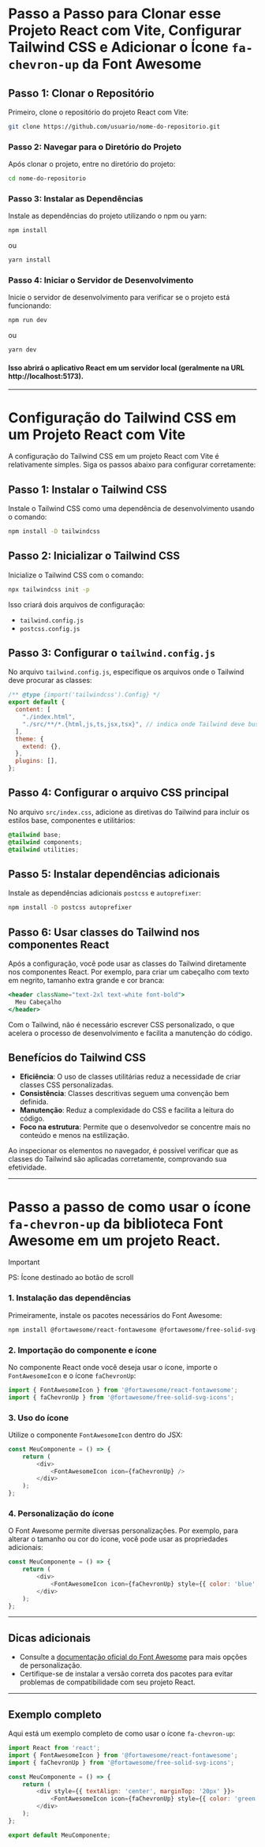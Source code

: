 # Passo a Passo para Clonar esse Projeto React com Vite, Configurar Tailwind CSS e Adicionar o Ícone `fa-chevron-up` da Font Awesome

## Passo 1: Clonar o Repositório

Primeiro, clone o repositório do projeto React com Vite:

```bash
git clone https://github.com/usuario/nome-do-repositorio.git

```

### Passo 2: Navegar para o Diretório do Projeto
Após clonar o projeto, entre no diretório do projeto:
```bash
cd nome-do-repositorio
```

### Passo 3: Instalar as Dependências
Instale as dependências do projeto utilizando o npm ou yarn:
```bash
npm install
```
ou
```bash
yarn install
```
### Passo 4: Iniciar o Servidor de Desenvolvimento
Inicie o servidor de desenvolvimento para verificar se o projeto está funcionando:
```bash
npm run dev
```
ou
```bash
yarn dev
```
#### Isso abrirá o aplicativo React em um servidor local (geralmente na URL http://localhost:5173).

---

# Configuração do Tailwind CSS em um Projeto React com Vite

A configuração do Tailwind CSS em um projeto React com Vite é relativamente simples. Siga os passos abaixo para configurar corretamente:

## Passo 1: Instalar o Tailwind CSS

Instale o Tailwind CSS como uma dependência de desenvolvimento usando o comando:

```bash
npm install -D tailwindcss
```

## Passo 2: Inicializar o Tailwind CSS

Inicialize o Tailwind CSS com o comando:

```bash
npx tailwindcss init -p
```

Isso criará dois arquivos de configuração:

- `tailwind.config.js`
- `postcss.config.js`

## Passo 3: Configurar o `tailwind.config.js`

No arquivo `tailwind.config.js`, especifique os arquivos onde o Tailwind deve procurar as classes:

```js
/** @type {import('tailwindcss').Config} */
export default {
  content: [
    "./index.html",
    "./src/**/*.{html,js,ts,jsx,tsx}", // indica onde Tailwind deve buscar classes CSS
  ],
  theme: {
    extend: {},
  },
  plugins: [],
};

```

## Passo 4: Configurar o arquivo CSS principal

No arquivo `src/index.css`, adicione as diretivas do Tailwind para incluir os estilos base, componentes e utilitários:

```css
@tailwind base;
@tailwind components;
@tailwind utilities;
```

## Passo 5: Instalar dependências adicionais

Instale as dependências adicionais `postcss` e `autoprefixer`:

```bash
npm install -D postcss autoprefixer
```

## Passo 6: Usar classes do Tailwind nos componentes React

Após a configuração, você pode usar as classes do Tailwind diretamente nos componentes React. Por exemplo, para criar um cabeçalho com texto em negrito, tamanho extra grande e cor branca:

```jsx
<header className="text-2xl text-white font-bold">
  Meu Cabeçalho
</header>
```

Com o Tailwind, não é necessário escrever CSS personalizado, o que acelera o processo de desenvolvimento e facilita a manutenção do código.

## Benefícios do Tailwind CSS

- **Eficiência**: O uso de classes utilitárias reduz a necessidade de criar classes CSS personalizadas.
- **Consistência**: Classes descritivas seguem uma convenção bem definida.
- **Manutenção**: Reduz a complexidade do CSS e facilita a leitura do código.
- **Foco na estrutura**: Permite que o desenvolvedor se concentre mais no conteúdo e menos na estilização.

Ao inspecionar os elementos no navegador, é possível verificar que as classes do Tailwind são aplicadas corretamente, comprovando sua efetividade.

---

# Passo a passo de como usar o ícone `fa-chevron-up` da biblioteca Font Awesome em um projeto React.

> [!IMPORTANT]
>
>PS: Ícone destinado ao botão de scroll
>

### 1. Instalação das dependências
Primeiramente, instale os pacotes necessários do Font Awesome:

```bash
npm install @fortawesome/react-fontawesome @fortawesome/free-solid-svg-icons
```

### 2. Importação do componente e ícone
No componente React onde você deseja usar o ícone, importe o `FontAwesomeIcon` e o ícone `faChevronUp`:

```javascript
import { FontAwesomeIcon } from '@fortawesome/react-fontawesome';
import { faChevronUp } from '@fortawesome/free-solid-svg-icons';
```

### 3. Uso do ícone
Utilize o componente `FontAwesomeIcon` dentro do JSX:

```javascript
const MeuComponente = () => {
    return (
        <div>
            <FontAwesomeIcon icon={faChevronUp} />
        </div>
    );
};
```

### 4. Personalização do ícone
O Font Awesome permite diversas personalizações. Por exemplo, para alterar o tamanho ou cor do ícone, você pode usar as propriedades adicionais:

```javascript
const MeuComponente = () => {
    return (
        <div>
            <FontAwesomeIcon icon={faChevronUp} style={{ color: 'blue', fontSize: '24px' }} />
        </div>
    );
};
```

---

## Dicas adicionais
- Consulte a [documentação oficial do Font Awesome](https://fontawesome.com/docs) para mais opções de personalização.
- Certifique-se de instalar a versão correta dos pacotes para evitar problemas de compatibilidade com seu projeto React.

---

## Exemplo completo

Aqui está um exemplo completo de como usar o ícone `fa-chevron-up`:

```javascript
import React from 'react';
import { FontAwesomeIcon } from '@fortawesome/react-fontawesome';
import { faChevronUp } from '@fortawesome/free-solid-svg-icons';

const MeuComponente = () => {
    return (
        <div style={{ textAlign: 'center', marginTop: '20px' }}>
            <FontAwesomeIcon icon={faChevronUp} style={{ color: 'green', fontSize: '32px' }} />
        </div>
    );
};

export default MeuComponente;
```





